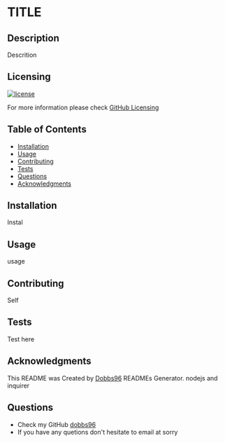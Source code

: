 # TITLE

## Description

Descrition

## Licensing

[![license](https://img.shields.io/badge/license-MIT-blue)](https://shields.io)

For more information please check [GitHub Licensing](https://docs.github.com/en/github/creating-cloning-and-archiving-repositories/creating-a-repository-on-github/licensing-a-repository)

## Table of Contents

- [Installation](#installation)
- [Usage](#usage)
- [Contributing](#contributing)
- [Tests](#tests)
- [Questions](#questions)
- [Acknowledgments](#acknowledgments)

## Installation

Instal

## Usage

usage

## Contributing

Self

## Tests

Test here

## Acknowledgments

This README was Created by [Dobbs96](https://github.com/Dobbs96) READMEs Generator.
nodejs and inquirer

## Questions
- Check my GitHub [dobbs96](https://github.com/dobbs96)
- If you have any quetions don't hesitate to email at sorry
